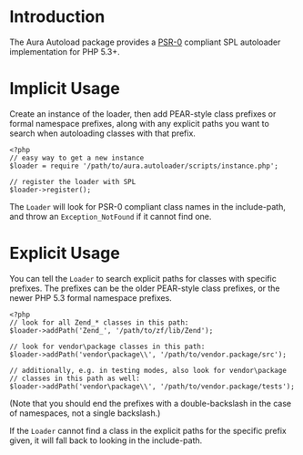 Introduction
============

The Aura Autoload package provides a [PSR-0](http://groups.google.com/group/php-standards/web/psr-0-final-proposal) compliant SPL autoloader implementation for PHP 5.3+.


Implicit Usage
==============

Create an instance of the loader, then add PEAR-style class prefixes or formal namespace prefixes, along with any explicit paths you want to search when autoloading classes with that prefix.

    <?php
    // easy way to get a new instance
    $loader = require '/path/to/aura.autoloader/scripts/instance.php';
    
    // register the loader with SPL
    $loader->register();

The `Loader` will look for PSR-0 compliant class names in the include-path, and throw an `Exception_NotFound` if it cannot find one.


Explicit Usage
==============

You can tell the `Loader` to search explicit paths for classes with specific prefixes. The prefixes can be the older PEAR-style class prefixes, or the newer PHP 5.3 formal namespace prefixes.
    
    <?php
    // look for all Zend_* classes in this path:
    $loader->addPath('Zend_', '/path/to/zf/lib/Zend');
    
    // look for vendor\package classes in this path:
    $loader->addPath('vendor\package\\', '/path/to/vendor.package/src');
    
    // additionally, e.g. in testing modes, also look for vendor\package
    // classes in this path as well:
    $loader->addPath('vendor\package\\', '/path/to/vendor.package/tests');

(Note that you should end the prefixes with a double-backslash in the case of namespaces, not a single backslash.)

If the `Loader` cannot find a class in the explicit paths for the specific prefix given, it will fall back to looking in the include-path.
